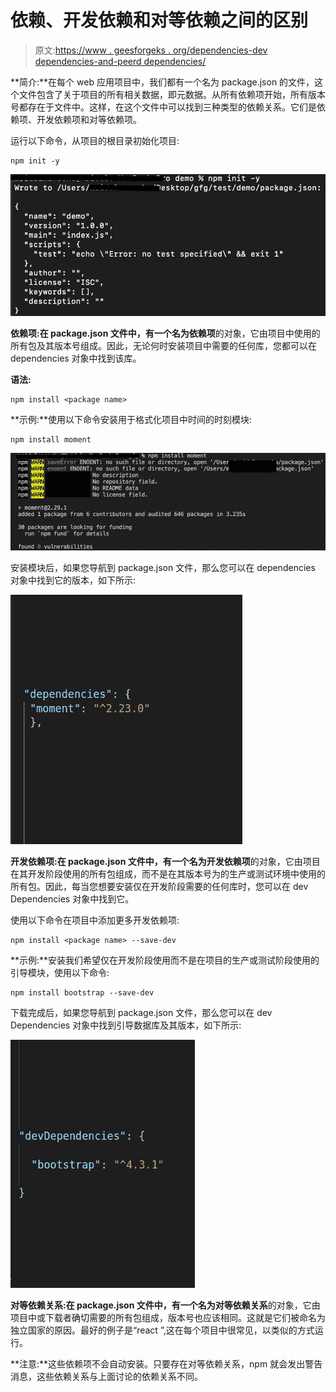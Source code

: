 # 依赖、开发依赖和对等依赖之间的区别

> 原文:[https://www . geesforgeks . org/dependencies-dev dependencies-and-peerd dependencies/](https://www.geeksforgeeks.org/difference-between-dependencies-devdependencies-and-peerdependencies/)

**简介:**在每个 web 应用项目中，我们都有一个名为 package.json 的文件，这个文件包含了关于项目的所有相关数据，即元数据。从所有依赖项开始，所有版本号都存在于文件中。这样，在这个文件中可以找到三种类型的依赖关系。它们是依赖项、开发依赖项和对等依赖项。

运行以下命令，从项目的根目录初始化项目:

```
npm init -y
```

![](img/d8be967e157146c2ec8b7ecb52981f09.png)

**依赖项:**在 package.json 文件中，有一个名为**依赖项**的对象，它由项目中使用的所有包及其版本号组成。因此，无论何时安装项目中需要的任何库，您都可以在 dependencies 对象中找到该库。

**语法:**

```
npm install <package name>
```

**示例:**使用以下命令安装用于格式化项目中时间的时刻模块:

```
npm install moment
```

![](img/47c895bed6b70871790300eb144df6f5.png)

安装模块后，如果您导航到 package.json 文件，那么您可以在 dependencies 对象中找到它的版本，如下所示:

![](img/be5d847309a29bb896c80f46523502d6.png)

**开发依赖项:**在 package.json 文件中，有一个名为**开发依赖项**的对象，它由项目在其开发阶段使用的所有包组成，而不是在其版本号为的生产或测试环境中使用的所有包。因此，每当您想要安装仅在开发阶段需要的任何库时，您可以在 dev Dependencies 对象中找到它。

使用以下命令在项目中添加更多开发依赖项:

```
npm install <package name> --save-dev
```

**示例:**安装我们希望仅在开发阶段使用而不是在项目的生产或测试阶段使用的引导模块，使用以下命令:

```
npm install bootstrap --save-dev
```

下载完成后，如果您导航到 package.json 文件，那么您可以在 dev Dependencies 对象中找到引导数据库及其版本，如下所示:

![](img/3a6888e0dfea2d97c6c550cff0ba0021.png)

**对等依赖关系:**在 package.json 文件中，有一个名为**对等依赖关系**的对象，它由项目中或下载者确切需要的所有包组成，版本号也应该相同。这就是它们被命名为独立国家的原因。最好的例子是“react ”,这在每个项目中很常见，以类似的方式运行。

**注意:**这些依赖项不会自动安装。只要存在对等依赖关系，npm 就会发出警告消息，这些依赖关系与上面讨论的依赖关系不同。
